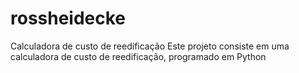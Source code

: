 # rossheidecke
Calculadora de custo de reedificação
Este projeto consiste em uma calculadora de custo de reedificação, programado em Python
